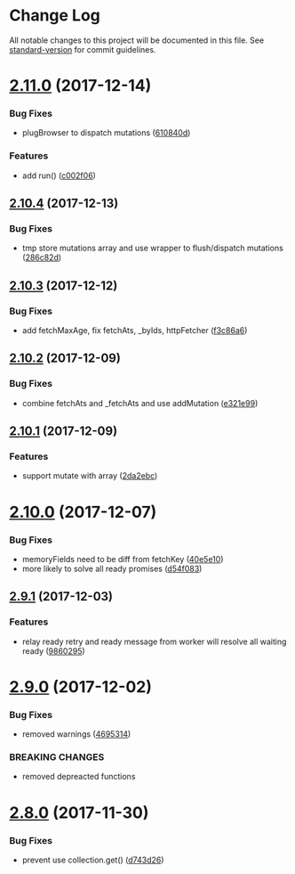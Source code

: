 # Change Log

All notable changes to this project will be documented in this file. See [standard-version](https://github.com/conventional-changelog/standard-version) for commit guidelines.

<a name="2.11.0"></a>
# [2.11.0](https://github.com/ericfong/datavan/compare/v2.10.4...v2.11.0) (2017-12-14)


### Bug Fixes

* plugBrowser to dispatch mutations ([610840d](https://github.com/ericfong/datavan/commit/610840d))


### Features

* add run() ([c002f06](https://github.com/ericfong/datavan/commit/c002f06))



<a name="2.10.4"></a>
## [2.10.4](https://github.com/ericfong/datavan/compare/v2.10.3...v2.10.4) (2017-12-13)


### Bug Fixes

* tmp store mutations array and use wrapper to flush/dispatch mutations ([286c82d](https://github.com/ericfong/datavan/commit/286c82d))



<a name="2.10.3"></a>
## [2.10.3](https://github.com/ericfong/datavan/compare/v2.10.2...v2.10.3) (2017-12-12)


### Bug Fixes

* add fetchMaxAge, fix fetchAts, _byIds, httpFetcher ([f3c86a6](https://github.com/ericfong/datavan/commit/f3c86a6))



<a name="2.10.2"></a>
## [2.10.2](https://github.com/ericfong/datavan/compare/v2.10.1...v2.10.2) (2017-12-09)


### Bug Fixes

* combine fetchAts and _fetchAts and use addMutation ([e321e99](https://github.com/ericfong/datavan/commit/e321e99))



<a name="2.10.1"></a>
## [2.10.1](https://github.com/ericfong/datavan/compare/v2.10.0...v2.10.1) (2017-12-09)


### Features

* support mutate with array ([2da2ebc](https://github.com/ericfong/datavan/commit/2da2ebc))



<a name="2.10.0"></a>
# [2.10.0](https://github.com/ericfong/datavan/compare/v2.9.1...v2.10.0) (2017-12-07)


### Bug Fixes

* memoryFields need to be diff from fetchKey ([40e5e10](https://github.com/ericfong/datavan/commit/40e5e10))
* more likely to solve all ready promises ([d54f083](https://github.com/ericfong/datavan/commit/d54f083))



<a name="2.9.1"></a>
## [2.9.1](https://github.com/ericfong/datavan/compare/v2.9.0...v2.9.1) (2017-12-03)


### Features

* relay ready retry and ready message from worker will resolve all waiting ready ([9860295](https://github.com/ericfong/datavan/commit/9860295))



<a name="2.9.0"></a>
# [2.9.0](https://github.com/ericfong/datavan/compare/v2.8.0...v2.9.0) (2017-12-02)


### Bug Fixes

* removed warnings ([4695314](https://github.com/ericfong/datavan/commit/4695314))


### BREAKING CHANGES

* removed depreacted functions



<a name="2.8.0"></a>
# [2.8.0](https://github.com/ericfong/datavan/compare/v2.7.2...v2.8.0) (2017-11-30)


### Bug Fixes

* prevent use collection.get() ([d743d26](https://github.com/ericfong/datavan/commit/d743d26))
